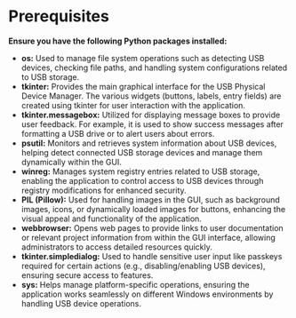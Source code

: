 # Prerequisites
__Ensure you have the following Python packages installed:__ <br>

- __os:__ Used to manage file system operations such as detecting USB devices, checking file paths, and handling system configurations related to USB storage.
- __tkinter:__ Provides the main graphical interface for the USB Physical Device Manager. The various widgets (buttons, labels, entry fields) are created using tkinter for user interaction with the application.
- __tkinter.messagebox:__ Utilized for displaying message boxes to provide user feedback. For example, it is used to show success messages after formatting a USB drive or to alert users about errors.
- __psutil:__ Monitors and retrieves system information about USB devices, helping detect connected USB storage devices and manage them dynamically within the GUI.
- __winreg:__ Manages system registry entries related to USB storage, enabling the application to control access to USB devices through registry modifications for enhanced security.
- __PIL (Pillow):__ Used for handling images in the GUI, such as background images, icons, or dynamically loaded images for buttons, enhancing the visual appeal and functionality of the application.
- __webbrowser:__ Opens web pages to provide links to user documentation or relevant project information from within the GUI interface, allowing administrators to access detailed resources quickly.
- __tkinter.simpledialog:__ Used to handle sensitive user input like passkeys required for certain actions (e.g., disabling/enabling USB devices), ensuring secure access to features.
- __sys:__ Helps manage platform-specific operations, ensuring the application works seamlessly on different Windows environments by handling USB device operations.
